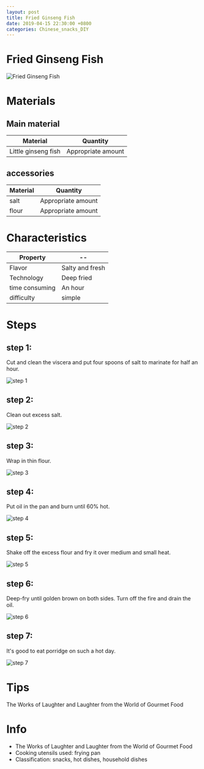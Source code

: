 ```yaml
---
layout: post
title: Fried Ginseng Fish
date: 2019-04-15 22:30:00 +0800
categories: Chinese_snacks_DIY
---
```


# Fried Ginseng Fish

![Fried Ginseng Fish]({{site.baseurl}}/img/409602/409602.jpg)

# Materials


## Main material

Material|Quantity
--|--
Little ginseng fish|Appropriate amount

## accessories

Material|Quantity
--|--
salt|Appropriate amount
flour|Appropriate amount

# Characteristics

Property|--
--|--
Flavor|Salty and fresh
Technology|Deep fried
time consuming|An hour
difficulty|simple

# Steps

## step 1:

Cut and clean the viscera and put four spoons of salt to marinate for half an hour.

![step 1]({{site.baseurl}}/img/409602/1.jpg)

## step 2:

Clean out excess salt.

![step 2]({{site.baseurl}}/img/409602/2.jpg)

## step 3:

Wrap in thin flour.

![step 3]({{site.baseurl}}/img/409602/3.jpg)

## step 4:

Put oil in the pan and burn until 60% hot.

![step 4]({{site.baseurl}}/img/409602/4.jpg)

## step 5:

Shake off the excess flour and fry it over medium and small heat.

![step 5]({{site.baseurl}}/img/409602/5.jpg)

## step 6:

Deep-fry until golden brown on both sides. Turn off the fire and drain the oil.

![step 6]({{site.baseurl}}/img/409602/6.jpg)

## step 7:

It's good to eat porridge on such a hot day.

![step 7]({{site.baseurl}}/img/409602/7.jpg)

# Tips

The Works of Laughter and Laughter from the World of Gourmet Food

# Info

- The Works of Laughter and Laughter from the World of Gourmet Food
- Cooking utensils used: frying pan
- Classification: snacks, hot dishes, household dishes